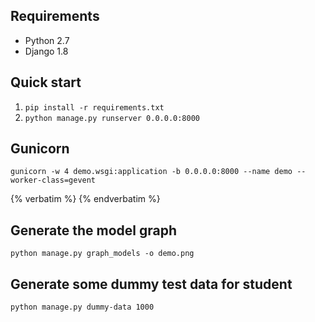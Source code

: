 ## Requirements
* Python 2.7
* Django 1.8

## Quick start
1. ```pip install -r requirements.txt```
2. ```python manage.py runserver 0.0.0.0:8000```

## Gunicorn
```gunicorn -w 4 demo.wsgi:application -b 0.0.0.0:8000 --name demo --worker-class=gevent```

{% verbatim %}
{% endverbatim %}

## Generate the model graph
```python manage.py graph_models -o demo.png```

## Generate some dummy test data for student
```python manage.py dummy-data 1000```
